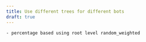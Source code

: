 ```yaml
---
title: Use different trees for different bots
draft: true
---
```


    - percentage based using root level random_weighted

